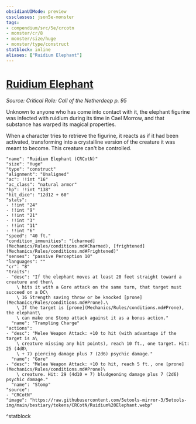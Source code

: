 ```yaml
---
obsidianUIMode: preview
cssclasses: json5e-monster
tags:
- compendium/src/5e/crcotn
- monster/cr/8
- monster/size/huge
- monster/type/construct
statblock: inline
aliases: ["Ruidium Elephant"]
---
```

# [Ruidium Elephant](Mechanics\bestiary\construct/ruidium-elephant-crcotn.md)
*Source: Critical Role: Call of the Netherdeep p. 95*  

Unknown to anyone who has come into contact with it, the elephant figurine was infected with ruidium during its time in Cael Morrow, and that substance has warped its magical properties.

When a character tries to retrieve the figurine, it reacts as if it had been activated, transforming into a crystalline version of the creature it was meant to become. This creature can't be controlled.

```statblock
"name": "Ruidium Elephant (CRCotN)"
"size": "Huge"
"type": "construct"
"alignment": "Unaligned"
"ac": !!int "16"
"ac_class": "natural armor"
"hp": !!int "138"
"hit_dice": "12d12 + 60"
"stats":
- !!int "24"
- !!int "9"
- !!int "21"
- !!int "3"
- !!int "11"
- !!int "6"
"speed": "40 ft."
"condition_immunities": "[charmed](Mechanics/Rules/conditions.md#Charmed), [frightened](Mechanics/Rules/conditions.md#Frightened)"
"senses": "passive Perception 10"
"languages": ""
"cr": "8"
"traits":
- "desc": "If the elephant moves at least 20 feet straight toward a creature and then\
    \ hits it with a Gore attack on the same turn, that target must succeed on a DC\
    \ 16 Strength saving throw or be knocked [prone](Mechanics/Rules/conditions.md#Prone).\
    \ If the target is [prone](Mechanics/Rules/conditions.md#Prone), the elephant\
    \ can make one Stomp attack against it as a bonus action."
  "name": "Trampling Charge"
"actions":
- "desc": "Melee Weapon Attack: +10 to hit (with advantage if the target is a\
    \ creature missing any hit points), reach 10 ft., one target. Hit: 25 (4d8\
    \ + 7) piercing damage plus 7 (2d6) psychic damage."
  "name": "Gore"
- "desc": "Melee Weapon Attack: +10 to hit, reach 5 ft., one [prone](Mechanics/Rules/conditions.md#Prone)\
    \ creature. Hit: 29 (4d10 + 7) bludgeoning damage plus 7 (2d6) psychic damage."
  "name": "Stomp"
"source":
- "CRCotN"
"image": "https://raw.githubusercontent.com/5etools-mirror-3/5etools-img/main/bestiary/tokens/CRCotN/Ruidium%20Elephant.webp"
```
^statblock